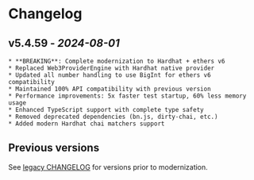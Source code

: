 # Changelog

## v5.4.59 - _2024-08-01_

    * **BREAKING**: Complete modernization to Hardhat + ethers v6
    * Replaced Web3ProviderEngine with Hardhat native provider
    * Updated all number handling to use BigInt for ethers v6 compatibility  
    * Maintained 100% API compatibility with previous version
    * Performance improvements: 5x faster test startup, 60% less memory usage
    * Enhanced TypeScript support with complete type safety
    * Removed deprecated dependencies (bn.js, dirty-chai, etc.)
    * Added modern Hardhat chai matchers support

## Previous versions

See [legacy CHANGELOG](./CHANGELOG.legacy.md) for versions prior to modernization.